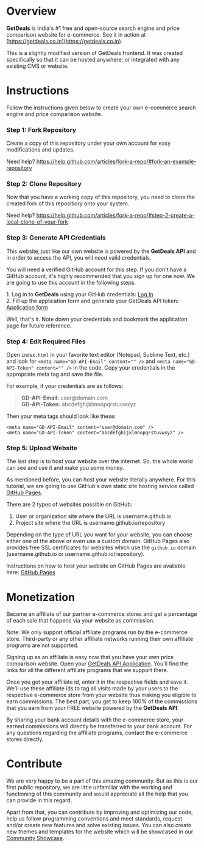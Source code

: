 Overview
===

**GetDeals** is India's #1 free and open-source search engine and price comparison website for e-commerce. See it in action at [https://getdeals.co.in](https://getdeals.co.in).

This is a slightly modified version of GetDeals frontend. It was created specifically so that it can be hosted anywhere; or integrated with any existing CMS or website. 

Instructions
===

Follow the instructions given below to create your own e-commerce search engine and price comparison website.

### Step 1: Fork Repository

Create a copy of this repository under your own account for easy modifications and updates. 

Need help? https://help.github.com/articles/fork-a-repo/#fork-an-example-repository

### Step 2: Clone Repository

Now that you have a working copy of this repository, you need to clone the created fork of this repositiory onto your system. 

Need help? https://help.github.com/articles/fork-a-repo/#step-2-create-a-local-clone-of-your-fork

### Step 3: Generate API Credentials

This website, just like our own website is powered by the **GetDeals API** and in order to access the API, you will need valid credentials.

You will need a verified GitHub account for this step. If you don't have a GitHub account, it's highly recommended that you sign up for one now. We are going to use this account in the following steps.

1\. Log in to **GetDeals** using your GitHub credentials: [Log In](https://getdeals.co.in/application)\
2\. Fill up the application form and generate your GetDeals API token: [Application form](https://getdeals.co.in/application)

Well, that's it. Note down your credentials and bookmark the application page for future reference. 

### Step 4: Edit Required Files

Open `index.html` in your favorite text editor (Notepad, Sublime Text, etc.) and look for `<meta name="GD-API-Email" content="" />` and `<meta name="GD-API-Token" content="" />` in the code. Copy your credentials in the appropriate meta tag and save the file.

For example, if your credentials are as follows:
> **GD-API-Email:** user&#64;domain&#46;com\
> **GD-API-Token:** abcdefghijklmnopqrstuvwxyz

Then your meta tags should look like these:
```
<meta name="GD-API-Email" content="user@domain.com" />
<meta name="GD-API-Token" content="abcdefghijklmnopqrstuvwxyz" />
```

### Step 5: Upload Website

The last step is to host your website over the internet. So, the whole world can see and use it and make you some money.

As mentioned before, you can host your website literally anywhere. For this tutorial, we are going to use GitHub's own static site hosting service called [GitHub Pages](https://pages.github.com/).

There are 2 types of websites possible on GitHub:
1. User or organization site where the URL is username.github.io
2. Project site where the URL is username.github.io/repository

Depending on the type of URL you want for your website, you can choose either one of the above or even use a custom domain. GitHub Pages also provides free SSL certificates for websites which use the `github.io` domain (username.github.io or username.github.io/repository). 

Instructions on how to host your website on GitHub Pages are available here: [GitHub Pages](https://pages.github.com/)

Monetization
===

Become an affiliate of our partner e-commerce stores and get a percentage of each sale that happens via your website as commission.

Note: We only support official affiliate programs run by the e-commerce store. Third-party or any other affiliate networks running their own affiliate programs are not supported.

Signing up as an affiliate is easy now that you have your own price comparison website. Open your [GetDeals API Application](https://getdeals.co.in/application). You'll find the links for all the different affiliate programs that we support there. 

Once you get your affiliate id, enter it in the respective fields and save it. We'll use these affiliate ids to tag all visits made by your users to the respective e-commerce store from your website thus making you eligible to earn commissions. The best part, you get to keep 100% of the commissions that you earn from your FREE website powered by the **GetDeals API**.

By sharing your bank account details with the e-commerce store, your earned commissions will directly be transferred to your bank account. For any questions regarding the affiliate programs, contact the e-commerce stores directly.

Contribute
===

We are very happy to be a part of this amazing community. But as this is our first public repository, we are little unfamiliar with the working and functioning of this community and would appreciate all the help that you can provide in this regard.

Apart from that, you can contribute by improving and optimizing our code, help us follow programming conventions and meet standards, request and/or create new features and solve existing issues. You can also create new themes and templates for the website which will be showcased in our [Community Showcase](https://github.com/getdeals/community-showcase).
